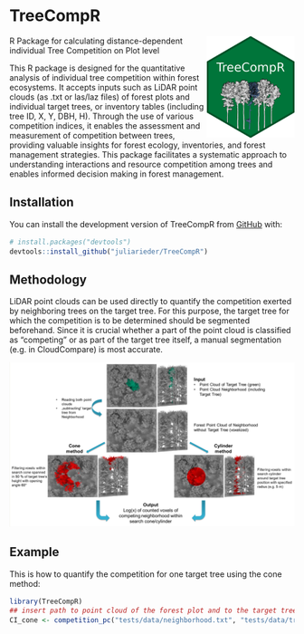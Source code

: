 
<!-- README.md is generated from README.Rmd. Please edit that file -->

# TreeCompR

<!-- badges: start -->

<img src="man/figures/hex-TreeCompR.png" height="180" alt="Hexsticker" style="float: right;">
R Package for calculating distance-dependent individual Tree Competition
on Plot level

<!-- badges: end -->

This R package is designed for the quantitative analysis of individual
tree competition within forest ecosystems. It accepts inputs such as
LiDAR point clouds (as .txt or las/laz files) of forest plots and
individual target trees, or inventory tables (including tree ID, X, Y,
DBH, H). Through the use of various competition indices, it enables the
assessment and measurement of competition between trees, providing
valuable insights for forest ecology, inventories, and forest management
strategies. This package facilitates a systematic approach to
understanding interactions and resource competition among trees and
enables informed decision making in forest management.

## Installation

You can install the development version of TreeCompR from
[GitHub](https://github.com/) with:

``` r
# install.packages("devtools")
devtools::install_github("juliarieder/TreeCompR")
```

## Methodology

LiDAR point clouds can be used directly to quantify the competition
exerted by neighboring trees on the target tree. For this purpose, the
target tree for which the competition is to be determined should be
segmented beforehand. Since it is crucial whether a part of the point
cloud is classified as “competing” or as part of the target tree itself,
a manual segmentation (e.g. in CloudCompare) is most accurate.

<img src="man/figures/cone_cyl_method.jpg" alt="Methods Workflow" width="900">

## Example

This is how to quantify the competition for one target tree using the
cone method:

``` r
library(TreeCompR)
## insert path to point cloud of the forest plot and to the target tree point cloud
CI_cone <- competition_pc("tests/data/neighborhood.txt", "tests/data/tree.txt", "cone")
```
